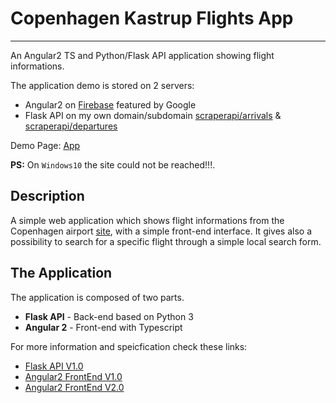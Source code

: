 # Copenhagen Kastrup Flights App
---------
An Angular2 TS and Python/Flask API application showing flight informations.

The application demo is stored on 2 servers:

* Angular2 on [Firebase](https://firebase.google.com/docs/hosting/) featured by Google
* Flask API on my own domain/subdomain [scraperapi/arrivals](https://scraperapi.jakublemiszewski.com/api/arrivals/) & [scraperapi/departures](https://scraperapi.jakublemiszewski.com/api/departures/)

Demo Page: [App](https://cph-flights-information.firebaseapp.com/)

**PS:** On `Windows10` the site could not be reached!!!.

## Description

A simple web application which shows flight informations from the Copenhagen airport [site](https://www.cph.dk/en/), with a simple front-end interface. It gives also a possibility to search for a specific flight through a simple local search form.

## The Application
The application is composed of two parts.

* **Flask API** - Back-end based on Python 3
* **Angular 2** - Front-end with Typescript

For more information and speicfication check these links:

* [Flask API V1.0](https://github.com/Jakub41/Flights-Scraper-CPH-Kastrup/tree/master/FlaskAPI-BackEnd)
* [Angular2 FrontEnd V1.0 ](https://github.com/Jakub41/Flights-Scraper-CPH-Kastrup/tree/master/Angular2-FrontEnd)
* [Angular2 FrontEnd V2.0](https://github.com/Jakub41/Flights-Scraper-CPH-Kastrup/tree/master/Angular2-FrontEnd-V2.0)
